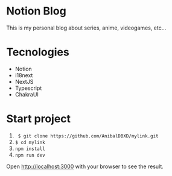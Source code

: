 # Notion Blog

This is my personal blog about series, anime, videogames, etc...

# Tecnologies

- Notion
- i18next
- NextJS
- Typescript
- ChakraUI

# Start project

1. ``` $ git clone https://github.com/AnibalDBXD/mylink.git```
2. ``` $ cd mylink ```
4. ``` npm install ```
5. ``` npm run dev ```

Open [http://localhost:3000](http://localhost:3000) with your browser to see the result.